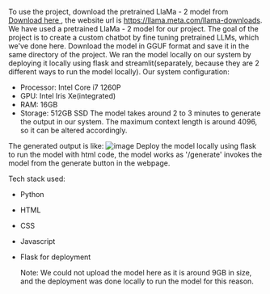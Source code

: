 To use the project, download the pretrained LlaMa - 2 model from <a href = "https://llama.meta.com/llama-downloads"> Download here </a>, the website url is https://llama.meta.com/llama-downloads.
We have used a pretrained LlaMa - 2 model for our project. The goal of the project is to create a custom chatbot by fine tuning pretrained LLMs, which we've done here.
Download the model in GGUF format and save it in the same directory of the project.
We ran the model locally on our system by deploying it locally using flask and streamlit(separately, because they are 2 different ways to run the model locally).
Our system configuration:
- Processor: Intel Core i7 1260P
- GPU: Intel Iris Xe(integrated)
- RAM: 16GB
- Storage: 512GB SSD
The model takes around 2 to 3 minutes to generate the output in our system. The maximum context length is around 4096, so it can be altered accordingly.

The generated output is like:
![image](https://github.com/Thenameisafsal/Intel-Unnati-Project/assets/117061951/e51d93f3-7464-4d2e-9822-9610914af216)
Deploy the model locally using flask to run the model with html code, the model works as '/generate' invokes the model from the generate button in the webpage.

Tech stack used:
- Python
- HTML
- CSS
- Javascript
- Flask for deployment

  Note: We could not upload the model here as it is around 9GB in size, and the deployment was done locally to run the model for this reason.

